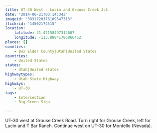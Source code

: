 ```yaml
---
title: UT-30 West - Lucin and Grouse Creek Jct.
date: "2014-06-21T03:14:34Z"
imageid: "3831720376109547313"
flickrid: "14502174515"
location:
    latitude: 41.42158497314607
    longitude: -113.88841706866452
places: []
counties:
    - Box Elder County|Utah|United States
countries:
    - United States
states:
    - Utah|United States
highwaytypes:
    - Utah State Highway
highways:
    - UT-30
tags:
    - Intersection
    - Big Green Sign

---
```

UT-30 west at Grouse Creek Road.  Turn right for Grouse Creek, left for Lucin and T Bar Ranch.  Continue west on UT-30 for Montello (Nevada).
